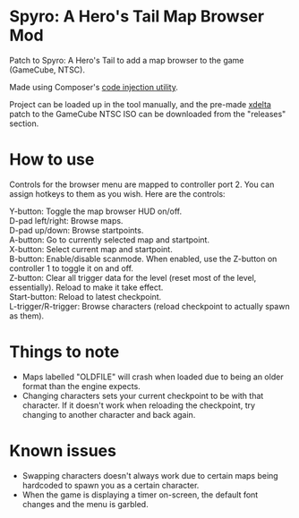 # Spyro: A Hero's Tail Map Browser Mod
Patch to Spyro: A Hero's Tail to add a map browser to the game (GameCube, NTSC).

Made using Composer's [code injection utility](https://github.com/C0mposer/C-Game-Modding-Utility).

Project can be loaded up in the tool manually, and the pre-made [xdelta](https://www.romhacking.net/utilities/598/) patch to the GameCube NTSC ISO can be downloaded from the "releases" section.

# How to use
Controls for the browser menu are mapped to controller port 2. You can assign hotkeys to them as you wish. Here are the controls:

Y-button: Toggle the map browser HUD on/off.<br>
D-pad left/right: Browse maps.<br>
D-pad up/down: Browse startpoints.<br>
A-button: Go to currently selected map and startpoint.<br>
X-button: Select current map and startpoint.<br>
B-button: Enable/disable scanmode. When enabled, use the Z-button on controller 1 to toggle it on and off.<br>
Z-button: Clear all trigger data for the level (reset most of the level, essentially). Reload to make it take effect.<br>
Start-button: Reload to latest checkpoint.<br>
L-trigger/R-trigger: Browse characters (reload checkpoint to actually spawn as them).

# Things to note
* Maps labelled "OLDFILE" will crash when loaded due to being an older format than the engine expects.
* Changing characters sets your current checkpoint to be with that character. If it doesn't work when reloading the checkpoint, try changing to another character and back again.

# Known issues
* Swapping characters doesn't always work due to certain maps being hardcoded to spawn you as a certain character.
* When the game is displaying a timer on-screen, the default font changes and the menu is garbled.
